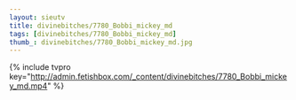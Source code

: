 ```yaml
--- 
layout: sieutv
title: divinebitches/7780_Bobbi_mickey_md
tags: [divinebitches/7780_Bobbi_mickey_md]
thumb_: divinebitches/7780_Bobbi_mickey_md.jpg
---
```

{% include tvpro key="http://admin.fetishbox.com/_content/divinebitches/7780_Bobbi_mickey_md.mp4" %} 
